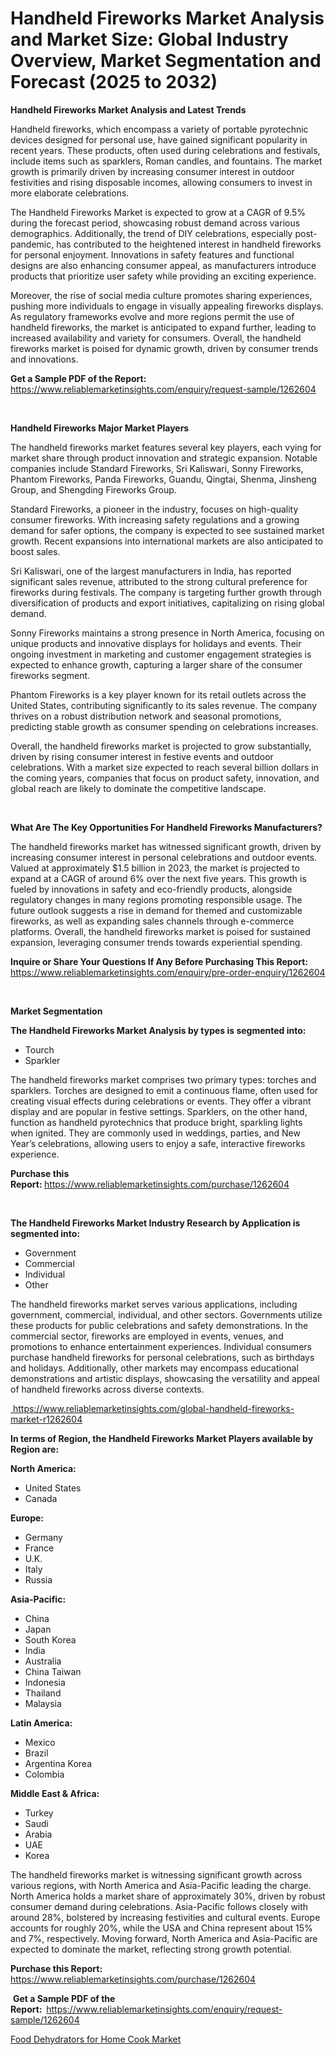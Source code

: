 <p><h1>Handheld Fireworks Market Analysis and Market Size: Global Industry Overview, Market Segmentation and Forecast (2025 to 2032)</h1></p><p><strong>Handheld Fireworks Market Analysis and Latest Trends</strong></p>
<p><p>Handheld fireworks, which encompass a variety of portable pyrotechnic devices designed for personal use, have gained significant popularity in recent years. These products, often used during celebrations and festivals, include items such as sparklers, Roman candles, and fountains. The market growth is primarily driven by increasing consumer interest in outdoor festivities and rising disposable incomes, allowing consumers to invest in more elaborate celebrations. </p><p>The Handheld Fireworks Market is expected to grow at a CAGR of 9.5% during the forecast period, showcasing robust demand across various demographics. Additionally, the trend of DIY celebrations, especially post-pandemic, has contributed to the heightened interest in handheld fireworks for personal enjoyment. Innovations in safety features and functional designs are also enhancing consumer appeal, as manufacturers introduce products that prioritize user safety while providing an exciting experience.</p><p>Moreover, the rise of social media culture promotes sharing experiences, pushing more individuals to engage in visually appealing fireworks displays. As regulatory frameworks evolve and more regions permit the use of handheld fireworks, the market is anticipated to expand further, leading to increased availability and variety for consumers. Overall, the handheld fireworks market is poised for dynamic growth, driven by consumer trends and innovations.</p></p>
<p><strong>Get a Sample PDF of the Report:&nbsp;</strong> <a href="https://www.reliablemarketinsights.com/enquiry/request-sample/1262604?utm_campaign=2593&utm_medium=2&utm_source=Github&utm_content=ia&utm_term=05042025&utm_id=handheld-fireworks">https://www.reliablemarketinsights.com/enquiry/request-sample/1262604</a></p>
<p>&nbsp;</p>
<p><strong>Handheld Fireworks Major Market Players</strong></p>
<p><p>The handheld fireworks market features several key players, each vying for market share through product innovation and strategic expansion. Notable companies include Standard Fireworks, Sri Kaliswari, Sonny Fireworks, Phantom Fireworks, Panda Fireworks, Guandu, Qingtai, Shenma, Jinsheng Group, and Shengding Fireworks Group.</p><p>Standard Fireworks, a pioneer in the industry, focuses on high-quality consumer fireworks. With increasing safety regulations and a growing demand for safer options, the company is expected to see sustained market growth. Recent expansions into international markets are also anticipated to boost sales.</p><p>Sri Kaliswari, one of the largest manufacturers in India, has reported significant sales revenue, attributed to the strong cultural preference for fireworks during festivals. The company is targeting further growth through diversification of products and export initiatives, capitalizing on rising global demand.</p><p>Sonny Fireworks maintains a strong presence in North America, focusing on unique products and innovative displays for holidays and events. Their ongoing investment in marketing and customer engagement strategies is expected to enhance growth, capturing a larger share of the consumer fireworks segment.</p><p>Phantom Fireworks is a key player known for its retail outlets across the United States, contributing significantly to its sales revenue. The company thrives on a robust distribution network and seasonal promotions, predicting stable growth as consumer spending on celebrations increases.</p><p>Overall, the handheld fireworks market is projected to grow substantially, driven by rising consumer interest in festive events and outdoor celebrations. With a market size expected to reach several billion dollars in the coming years, companies that focus on product safety, innovation, and global reach are likely to dominate the competitive landscape.</p></p>
<p>&nbsp;</p>
<p><strong>What Are The Key Opportunities For Handheld Fireworks Manufacturers?</strong></p>
<p><p>The handheld fireworks market has witnessed significant growth, driven by increasing consumer interest in personal celebrations and outdoor events. Valued at approximately $1.5 billion in 2023, the market is projected to expand at a CAGR of around 6% over the next five years. This growth is fueled by innovations in safety and eco-friendly products, alongside regulatory changes in many regions promoting responsible usage. The future outlook suggests a rise in demand for themed and customizable fireworks, as well as expanding sales channels through e-commerce platforms. Overall, the handheld fireworks market is poised for sustained expansion, leveraging consumer trends towards experiential spending.</p></p>
<p><strong>Inquire or Share Your Questions If Any Before Purchasing This Report:</strong> <a href="https://www.reliablemarketinsights.com/enquiry/pre-order-enquiry/1262604?utm_campaign=2593&utm_medium=2&utm_source=Github&utm_content=ia&utm_term=05042025&utm_id=handheld-fireworks">https://www.reliablemarketinsights.com/enquiry/pre-order-enquiry/1262604</a></p>
<p>&nbsp;</p>
<p><strong>Market Segmentation</strong></p>
<p><strong>The Handheld Fireworks Market Analysis by types is segmented into:</strong></p>
<p><ul><li>Tourch</li><li>Sparkler</li></ul></p>
<p><p>The handheld fireworks market comprises two primary types: torches and sparklers. Torches are designed to emit a continuous flame, often used for creating visual effects during celebrations or events. They offer a vibrant display and are popular in festive settings. Sparklers, on the other hand, function as handheld pyrotechnics that produce bright, sparkling lights when ignited. They are commonly used in weddings, parties, and New Year’s celebrations, allowing users to enjoy a safe, interactive fireworks experience.</p></p>
<p><strong>Purchase this Report:&nbsp;</strong><a href="https://www.reliablemarketinsights.com/purchase/1262604?utm_campaign=2593&utm_medium=2&utm_source=Github&utm_content=ia&utm_term=05042025&utm_id=handheld-fireworks">https://www.reliablemarketinsights.com/purchase/1262604</a></p>
<p>&nbsp;</p>
<p><strong>The Handheld Fireworks Market Industry Research by Application is segmented into:</strong></p>
<p><ul><li>Government</li><li>Commercial</li><li>Individual</li><li>Other</li></ul></p>
<p><p>The handheld fireworks market serves various applications, including government, commercial, individual, and other sectors. Governments utilize these products for public celebrations and safety demonstrations. In the commercial sector, fireworks are employed in events, venues, and promotions to enhance entertainment experiences. Individual consumers purchase handheld fireworks for personal celebrations, such as birthdays and holidays. Additionally, other markets may encompass educational demonstrations and artistic displays, showcasing the versatility and appeal of handheld fireworks across diverse contexts.</p></p>
<p><a href="https://www.reliablemarketinsights.com/global-handheld-fireworks-market-r1262604?utm_campaign=2593&utm_medium=2&utm_source=Github&utm_content=ia&utm_term=05042025&utm_id=handheld-fireworks">&nbsp;https://www.reliablemarketinsights.com/global-handheld-fireworks-market-r1262604</a></p>
<p><strong>In terms of Region, the Handheld Fireworks Market Players available by Region are:</strong></p>
<p>
    <p> <strong> North America: </strong>
        <ul>
            <li>United States</li>
            <li>Canada</li>
        </ul>
        </p> 
    <p> <strong> Europe: </strong>
        <ul>
            <li>Germany</li>
            <li>France</li>
            <li>U.K.</li>
            <li>Italy</li>
            <li>Russia</li>
        </ul>
        </p> 
    <p> <strong> Asia-Pacific: </strong>
        <ul>
            <li>China</li>
            <li>Japan</li>
            <li>South Korea</li>
            <li>India</li>
            <li>Australia</li>
            <li>China Taiwan</li>
            <li>Indonesia</li>
            <li>Thailand</li>
            <li>Malaysia</li>
        </ul>
        </p> 
    <p> <strong> Latin America: </strong>
        <ul>
            <li>Mexico</li>
            <li>Brazil</li>
            <li>Argentina Korea</li>
            <li>Colombia</li>
        </ul>
        </p> 
    <p> <strong> Middle East & Africa: </strong>
        <ul>
            <li>Turkey</li>
            <li>Saudi</li>
            <li>Arabia</li>
            <li>UAE</li>
            <li>Korea</li>
        </ul>
    </p>
    </p>
<p><p>The handheld fireworks market is witnessing significant growth across various regions, with North America and Asia-Pacific leading the charge. North America holds a market share of approximately 30%, driven by robust consumer demand during celebrations. Asia-Pacific follows closely with around 28%, bolstered by increasing festivities and cultural events. Europe accounts for roughly 20%, while the USA and China represent about 15% and 7%, respectively. Moving forward, North America and Asia-Pacific are expected to dominate the market, reflecting strong growth potential.</p></p>
<p><strong>Purchase this Report: </strong><a href="https://www.reliablemarketinsights.com/purchase/1262604?utm_campaign=2593&utm_medium=2&utm_source=Github&utm_content=ia&utm_term=05042025&utm_id=handheld-fireworks">https://www.reliablemarketinsights.com/purchase/1262604</a></p>
<p>&nbsp;<strong>Get a Sample PDF of the Report:&nbsp;&nbsp;</strong><a href="https://www.reliablemarketinsights.com/enquiry/request-sample/1262604?utm_campaign=2593&utm_medium=2&utm_source=Github&utm_content=ia&utm_term=05042025&utm_id=handheld-fireworks">https://www.reliablemarketinsights.com/enquiry/request-sample/1262604</a></p>
<p><strong></strong></p>
<p><p><a href="https://github.com/hammelximalschid/Market-Research-Report-List-1/blob/main/food-dehydrators-for-home-cook-market.md?utm_campaign=2593&utm_medium=2&utm_source=Github&utm_content=ia&utm_term=05042025&utm_id=handheld-fireworks">Food Dehydrators for Home Cook Market</a></p></p>